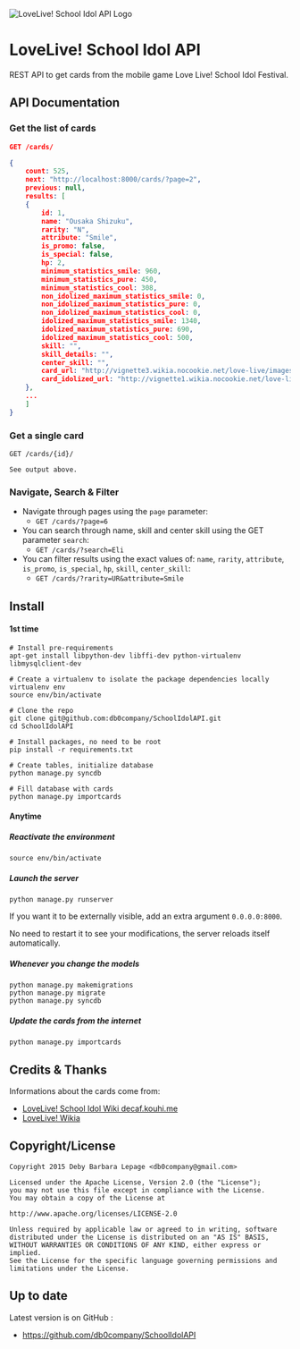 ![LoveLive! School Idol API Logo](http://i.imgur.com/iICRSYZ.png)

# LoveLive! School Idol API

REST API to get cards from the mobile game Love Live! School Idol Festival.

## API Documentation

### Get the list of cards

```json
GET /cards/

{
    count: 525,
    next: "http://localhost:8000/cards/?page=2",
    previous: null,
    results: [
	{
	    id: 1,
	    name: "Ousaka Shizuku",
	    rarity: "N",
	    attribute: "Smile",
	    is_promo: false,
	    is_special: false,
	    hp: 2,
	    minimum_statistics_smile: 960,
	    minimum_statistics_pure: 450,
	    minimum_statistics_cool: 308,
	    non_idolized_maximum_statistics_smile: 0,
	    non_idolized_maximum_statistics_pure: 0,
	    non_idolized_maximum_statistics_cool: 0,
	    idolized_maximum_statistics_smile: 1340,
	    idolized_maximum_statistics_pure: 690,
	    idolized_maximum_statistics_cool: 500,
	    skill: "",
	    skill_details: "",
	    center_skill: "",
	    card_url: "http://vignette3.wikia.nocookie.net/love-live/images/6/6b/N_1_Shizuku_Osaka.jpg/revision/latest?cb=20140717040003",
	    card_idolized_url: "http://vignette1.wikia.nocookie.net/love-live/images/b/b1/N_1_Transformed_Shizuku_Osaka.jpg/revision/latest?cb=20140717040004"
	},
	...
    ]
}
```

### Get a single card

```
GET /cards/{id}/

See output above.
```

### Navigate, Search & Filter

* Navigate through pages using the `page` parameter:
  * `GET /cards/?page=6`
* You can search through name, skill and center skill using the GET parameter `search`:
  * `GET /cards/?search=Eli`
* You can filter results using the exact values of: `name`, `rarity`, `attribute`, `is_promo`, `is_special`, `hp`, `skill`, `center_skill`:
  * `GET /cards/?rarity=UR&attribute=Smile`

## Install

#### 1st time

```shell
# Install pre-requirements
apt-get install libpython-dev libffi-dev python-virtualenv libmysqlclient-dev

# Create a virtualenv to isolate the package dependencies locally
virtualenv env
source env/bin/activate

# Clone the repo
git clone git@github.com:db0company/SchoolIdolAPI.git
cd SchoolIdolAPI

# Install packages, no need to be root
pip install -r requirements.txt

# Create tables, initialize database
python manage.py syncdb

# Fill database with cards
python manage.py importcards
```

#### Anytime

##### Reactivate the environment
```shell
source env/bin/activate
```

##### Launch the server

```shell
python manage.py runserver
```
If you want it to be externally visible, add an extra argument `0.0.0.0:8000`.

No need to restart it to see your modifications, the server reloads itself automatically.

##### Whenever you change the models

```shell
python manage.py makemigrations
python manage.py migrate
python manage.py syncdb
```

##### Update the cards from the internet

```shell
python manage.py importcards
```

## Credits & Thanks

Informations about the cards come from:
* [LoveLive! School Idol Wiki decaf.kouhi.me](http://decaf.kouhi.me/lovelive/)
* [LoveLive! Wikia](http://love-live.wikia.com/wiki/Main_Page)

## Copyright/License

    Copyright 2015 Deby Barbara Lepage <db0company@gmail.com>
    
    Licensed under the Apache License, Version 2.0 (the "License");
    you may not use this file except in compliance with the License.
    You may obtain a copy of the License at
    
    http://www.apache.org/licenses/LICENSE-2.0

    Unless required by applicable law or agreed to in writing, software
    distributed under the License is distributed on an "AS IS" BASIS,
    WITHOUT WARRANTIES OR CONDITIONS OF ANY KIND, either express or implied.
    See the License for the specific language governing permissions and
    limitations under the License.    


## Up to date

Latest version is on GitHub :
* https://github.com/db0company/SchoolIdolAPI

